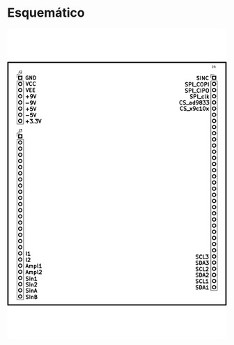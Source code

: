 # Esquemático

![Barramento EITduino - Kicad](https://github.com/Pinheirogustavo/PCB_projects/blob/main/KiCadProjects/Barramento_EITduino/print/Barramento_EITduino.svg)


